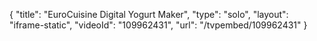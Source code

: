 {
    "title": "EuroCuisine Digital Yogurt Maker",
    "type": "solo",
    "layout": "iframe-static",
    "videoId": "109962431",
    "url": "\/tvpembed\/109962431"
}